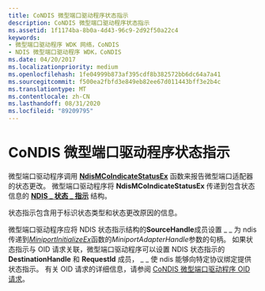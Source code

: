 ```yaml
---
title: CoNDIS 微型端口驱动程序状态指示
description: CoNDIS 微型端口驱动程序状态指示
ms.assetid: 1f1174ba-8b0a-4d43-96c9-2d92f50a22c4
keywords:
- 微型端口驱动程序 WDK 网络，CoNDIS
- NDIS 微型端口驱动程序 WDK，CoNDIS
ms.date: 04/20/2017
ms.localizationpriority: medium
ms.openlocfilehash: 1fe04999b873af395cdf8b382572bb6dc64a7a41
ms.sourcegitcommit: f500ea2fbfd3e849eb82ee67d011443bff3e2b4c
ms.translationtype: MT
ms.contentlocale: zh-CN
ms.lasthandoff: 08/31/2020
ms.locfileid: "89209795"
---
```

# <a name="condis-miniport-driver-status-indications"></a>CoNDIS 微型端口驱动程序状态指示





微型端口驱动程序调用 [**NdisMCoIndicateStatusEx**](/windows-hardware/drivers/ddi/ndis/nf-ndis-ndismcoindicatestatusex) 函数来报告微型端口适配器的状态更改。 微型端口驱动程序将 **NdisMCoIndicateStatusEx** 传递到包含状态信息的 [**NDIS \_ 状态 \_ 指示**](/windows-hardware/drivers/ddi/ndis/ns-ndis-_ndis_status_indication) 结构。

状态指示包含用于标识状态类型和状态更改原因的信息。

微型端口驱动程序应将 NDIS 状态指示结构的**SourceHandle**成员设置 \_ \_ 为 ndis 传递到[*MiniportInitializeEx*](/windows-hardware/drivers/ddi/ndis/nc-ndis-miniport_initialize)函数的*MiniportAdapterHandle*参数的句柄。 如果状态指示与 OID 请求关联，微型端口驱动程序可以设置 NDIS 状态指示的 **DestinationHandle** 和 **RequestId** 成员， \_ \_ 使 ndis 能够向特定协议绑定提供状态指示。 有关 OID 请求的详细信息，请参阅 [CoNDIS 微型端口驱动程序 OID 请求](condis-miniport-driver-oid-requests.md)。

 

